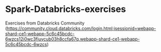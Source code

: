 # Spark-Databricks-exercises
Exercises from Databricks Community (https://community.cloud.databricks.com/login.html;jsessionid=webapp-shard-ce1-webapp-5c6c45bcdc-6wzcs12i0wc3fjuycub03h8ccfa67q.webapp-shard-ce1-webapp-5c6c45bcdc-6wzcs)
